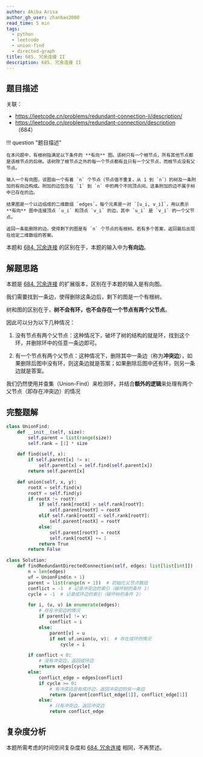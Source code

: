 ```yaml
---
author: Akiba Arisa
author_gh_user: zhanbao2000
read_time: 5 min
tags:
  - python
  - leetcode
  - union-find
  - directed-graph
title: 685. 冗余连接 II
description: 685. 冗余连接 II
---
```


## 题目描述

关联：

- https://leetcode.cn/problems/redundant-connection-ii/description/
- https://leetcode.cn/problems/redundant-connection/description （684）

!!! question "题目描述"

    在本问题中，有根树指满足以下条件的 **有向** 图。该树只有一个根节点，所有其他节点都是该根节点的后继。该树除了根节点之外的每一个节点都有且只有一个父节点，而根节点没有父节点。
    
    输入一个有向图，该图由一个有着 `n` 个节点（节点值不重复，从 1 到 `n`）的树及一条附加的有向边构成。附加的边包含在 `1` 到 `n` 中的两个不同顶点间，这条附加的边不属于树中已存在的边。
    
    结果图是一个以边组成的二维数组 `edges`。每个元素是一对 `[u_i, v_i]`，用以表示 **有向** 图中连接顶点 `u_i` 和顶点 `v_i` 的边，其中 `u_i` 是 `v_i` 的一个父节点。
    
    返回一条能删除的边，使得剩下的图是有 `n` 个节点的有根树。若有多个答案，返回最后出现在给定二维数组的答案。

本题和 [684. 冗余连接](./241027-684.md) 的区别在于，本题的输入中为**有向边**。

## 解题思路

本题是 [684. 冗余连接](./241027-684.md) 的扩展版本，区别在于本题的输入是有向图。

我们需要找到一条边，使得删除这条边后，剩下的图是一个有根树。

树和图的区别在于，**树不会有环，也不会存在一个节点有两个父节点**。

因此可以分为以下几种情况： 

1. 没有节点有两个父节点：这种情况下，破坏了树的结构的就是环，找到这个环，并删除环中的任意一条边即可。

2. 有一个节点有两个父节点：这种情况下，删除其中一条边（称为**冲突边**），如果删除后图中没有环，则这条边就是答案；如果删除后图中还有环，则另一条边就是答案。

我们仍然使用并查集（Union-Find）来检测环，并结合**额外的逻辑**来处理有两个父节点（即存在冲突边）的情况

## 完整题解

```python
class UnionFind:
    def __init__(self, size):
        self.parent = list(range(size))
        self.rank = [1] * size

    def find(self, x):
        if self.parent[x] != x:
            self.parent[x] = self.find(self.parent[x])
        return self.parent[x]

    def union(self, x, y):
        rootX = self.find(x)
        rootY = self.find(y)
        if rootX != rootY:
            if self.rank[rootX] > self.rank[rootY]:
                self.parent[rootY] = rootX
            elif self.rank[rootX] < self.rank[rootY]:
                self.parent[rootX] = rootY
            else:
                self.parent[rootY] = rootX
                self.rank[rootX] += 1
            return True
        return False

class Solution:
    def findRedundantDirectedConnection(self, edges: list[list[int]]) -> list[int]:
        n = len(edges)
        uf = UnionFind(n + 1)
        parent = list(range(n + 1))  # 初始化父节点数组
        conflict = -1  # 记录冲突边的索引（破坏树的条件 1）
        cycle = -1  # 记录成环边的索引（破坏树的条件 2）

        for i, (u, v) in enumerate(edges):
            # 存在冲突边的情况
            if parent[v] != v:
                conflict = i
            else:
                parent[v] = u
                if not uf.union(u, v):  # 存在成环的情况
                    cycle = i

        if conflict < 0:
            # 没有冲突边，返回成环边
            return edges[cycle]
        else:
            conflict_edge = edges[conflict]
            if cycle >= 0:
                # 有冲突边且有成环边，返回冲突边的另一条边
                return [parent[conflict_edge[1]], conflict_edge[1]]
            else:
                # 只有冲突边，返回冲突边
                return conflict_edge
```

## 复杂度分析

本题所需考虑的时间空间复杂度和 [684. 冗余连接](./241027-684.md) 相同，不再赘述。
